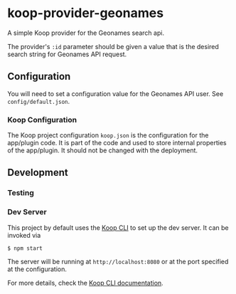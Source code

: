 # koop-provider-geonames

A simple Koop provider for the Geonames search api.

The provider's `:id` parameter should be given a value that is the desired search string for Geonames API request.

## Configuration
You will need to set a configuration value for the Geonames API user. See `config/default.json`.


### Koop Configuration

The Koop project configuration `koop.json` is the configuration for the app/plugin code. It is part of the code and used to store internal properties of the app/plugin. It should not be changed with the deployment.

## Development

### Testing

### Dev Server

This project by default uses the [Koop CLI](https://github.com/koopjs/koop-cli) to set up the dev server. It can be invoked via

```
$ npm start
```

The server will be running at `http://localhost:8080` or at the port specified at the configuration.

For more details, check the [Koop CLI documentation](https://github.com/koopjs/koop-cli/blob/master/README.md).
